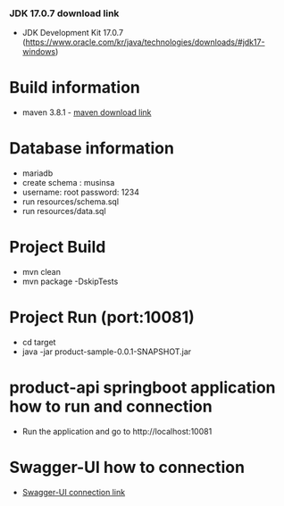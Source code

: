 ### JDK 17.0.7 download link
- JDK Development Kit 17.0.7 (https://www.oracle.com/kr/java/technologies/downloads/#jdk17-windows)

# Build information
- maven 3.8.1 - [maven download link](https://repo.maven.apache.org/maven2/org/apache/maven/apache-maven/3.8.1/)

# Database information
- mariadb
- create schema : musinsa 
- username: root password: 1234
- run resources/schema.sql
- run resources/data.sql

# Project Build
- mvn clean
- mvn package -DskipTests

# Project Run (port:10081)
- cd target
- java -jar product-sample-0.0.1-SNAPSHOT.jar


# product-api springboot application how to run and connection
- Run the application and go to http://localhost:10081

# Swagger-UI how to connection
- [Swagger-UI connection link](http://localhost:10081/swagger-ui/index.html)
